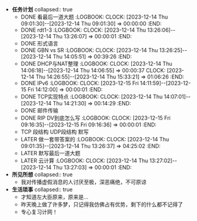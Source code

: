 - **任务计划**
  collapsed:: true
	- DONE 看最后一道大题
	  :LOGBOOK:
	  CLOCK: [2023-12-14 Thu 09:01:30]--[2023-12-14 Thu 09:01:30] =>  00:00:00
	  :END:
	- DONE rdt1-3
	  :LOGBOOK:
	  CLOCK: [2023-12-14 Thu 13:26:06]--[2023-12-14 Thu 13:26:07] =>  00:00:01
	  :END:
	- DONE 形式语言
	- DONE GBN vs SR
	  :LOGBOOK:
	  CLOCK: [2023-12-14 Thu 13:26:25]--[2023-12-14 Thu 14:05:51] =>  00:39:26
	  :END:
	- DONE DHCP与NAT整理
	  :LOGBOOK:
	  CLOCK: [2023-12-14 Thu 14:06:18]--[2023-12-14 Thu 14:06:55] =>  00:00:37
	  CLOCK: [2023-12-14 Thu 14:26:55]--[2023-12-14 Thu 15:33:21] =>  01:06:26
	  :END:
	- DONE IPv6
	  :LOGBOOK:
	  CLOCK: [2023-12-15 Fri 14:11:59]--[2023-12-15 Fri 14:12:00] =>  00:00:01
	  :END:
	- DONE TCP实现特点
	  :LOGBOOK:
	  CLOCK: [2023-12-14 Thu 14:07:01]--[2023-12-14 Thu 14:21:30] =>  00:14:29
	  :END:
	- DONE 邮件传输
	- DONE RIP DV到底怎么写
	  :LOGBOOK:
	  CLOCK: [2023-12-15 Fri 09:16:35]--[2023-12-15 Fri 09:16:36] =>  00:00:01
	  :END:
	- TCP 段结构 UDP段结构 默写
	- LATER 做一套带答案的
	  :LOGBOOK:
	  CLOCK: [2023-12-14 Thu 09:01:35]--[2023-12-14 Thu 13:26:37] =>  04:25:02
	  :END:
	- LATER 默写最后一道大题
	- LATER 云计算
	  :LOGBOOK:
	  CLOCK: [2023-12-14 Thu 13:27:02]--[2023-12-14 Thu 13:27:03] =>  00:00:01
	  :END:
- **所见所想**
  collapsed:: true
	- 我对传播虚假消息的人讨厌至极，深恶痛绝，不可原谅
- **生活琐事**
  collapsed:: true
	- 才知道左大臣原来，原来是...
	- 昨天晚上做了许多梦，只记得我仿佛占有优势，剩下的什么都不记得了
	- 专心复习计网！